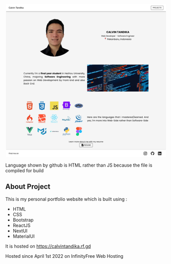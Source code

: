 <p align="center">
  <img width="500" src="./preview.jpeg">
</p>

Language shown by github is HTML rather than JS because the file is compiled for build

## About Project

This is my personal portfolio website which is built using : 

- HTML
- CSS
- Bootstrap
- ReactJS
- NextUI
- MaterialUI

It is hosted on https://calvintandika.rf.gd

Hosted since April 1st 2022 on InfinityFree Web Hosting
